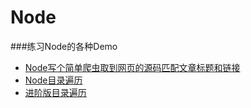 # Node

###练习Node的各种Demo
- [Node写个简单爬虫取到网页的源码匹配文章标题和链接](https://github.com/zhangmengxue/Node-KOA/blob/master/NodePractice/%E7%88%AC%E8%99%AB.js)
- [Node目录遍历](https://github.com/zhangmengxue/Node-KOA/blob/master/NodePractice/%E9%81%8D%E5%8E%86%E7%9B%AE%E5%BD%95%E8%8E%B7%E5%8F%96json%E6%96%87%E4%BB%B6.js)
- [进阶版目录遍历](https://github.com/zhangmengxue/Node-KOA/blob/master/NodePractice/%E8%BF%9B%E9%98%B6%E7%89%88%E7%9B%AE%E5%BD%95%E9%81%8D%E5%8E%86.js)
